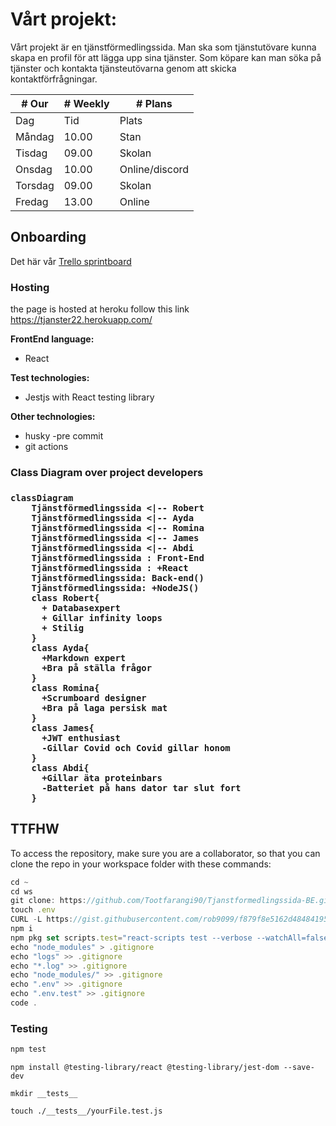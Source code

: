 # Vårt projekt:
Vårt projekt är en tjänstförmedlingssida. Man ska som tjänstutövare kunna skapa en profil för att lägga upp sina tjänster.
Som köpare kan man söka på tjänster och kontakta tjänsteutövarna genom att skicka kontaktförfrågningar.

| # Our   |      # Weekly      |  # Plans |
|----------|-------------|------|
| Dag |  Tid | Plats |
| Måndag |    10.00   |   Stan |
| Tisdag |    09.00   |   Skolan |
| Onsdag |    10.00   |   Online/discord |
| Torsdag |   09.00   |   Skolan |
| Fredag |    13.00   |   Online |


## Onboarding
Det här vår [Trello sprintboard](https://trello.com/b/bv0EIPpR/tj%C3%A4nstf%C3%B6rmedlingssida)
### Hosting
the page is hosted at heroku follow this link https://tjanster22.herokuapp.com/

**FrontEnd language:**
+ React

**Test technologies:**
+ Jestjs with React testing library

**Other technologies:**
+ husky -pre commit
+ git actions
    
 <h3>Class Diagram over project developers<h3>


```mermaid
classDiagram
    Tjänstförmedlingssida <|-- Robert
    Tjänstförmedlingssida <|-- Ayda
    Tjänstförmedlingssida <|-- Romina
    Tjänstförmedlingssida <|-- James
    Tjänstförmedlingssida <|-- Abdi
    Tjänstförmedlingssida : Front-End
    Tjänstförmedlingssida : +React
    Tjänstförmedlingssida: Back-end()
    Tjänstförmedlingssida: +NodeJS()
    class Robert{
      + Databasexpert
      + Gillar infinity loops
      + Stilig
    }
    class Ayda{
      +Markdown expert
      +Bra på ställa frågor
    }
    class Romina{
      +Scrumboard designer
      +Bra på laga persisk mat
    }
    class James{
      +JWT enthusiast
      -Gillar Covid och Covid gillar honom
    }
    class Abdi{
      +Gillar äta proteinbars
      -Batteriet på hans dator tar slut fort
    }
```


## TTFHW

To access the repository, make sure you are a collaborator, so that you can clone the repo in your workspace folder with these commands:

```javascript
cd ~
cd ws
git clone: https://github.com/Tootfarangi90/Tjanstformedlingssida-BE.git
touch .env
CURL -L https://gist.githubusercontent.com/rob9099/f879f8e5162d48484195ba481ae765d1/raw/c79604313b432587dc5b52c26527b843a4a118d7/.env -o .env
npm i
npm pkg set scripts.test="react-scripts test --verbose --watchAll=false"
echo "node_modules" > .gitignore
echo "logs" >> .gitignore
echo "*.log" >> .gitignore
echo "node_modules/" >> .gitignore
echo ".env" >> .gitignore
echo ".env.test" >> .gitignore
code .
```



### Testing

```javascript
npm test
```

```console
npm install @testing-library/react @testing-library/jest-dom --save-dev

mkdir __tests__

touch ./__tests__/yourFile.test.js

```
